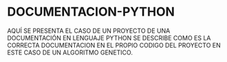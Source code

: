 # DOCUMENTACION-PYTHON
AQUÍ SE PRESENTA EL CASO DE UN PROYECTO DE UNA DOCUMENTACIÓN EN LENGUAJE PYTHON
SE DESCRIBE COMO ES LA CORRECTA DOCUMENTACION EN EL PROPIO CODIGO DEL PROYECTO
EN ESTE CASO DE UN ALGORITMO GENETICO.
